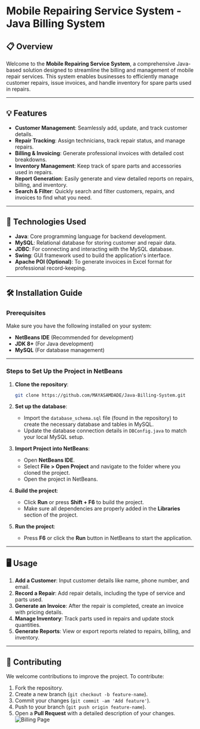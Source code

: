 
# **Mobile Repairing Service System - Java Billing System**

## 📋 **Overview**

Welcome to the **Mobile Repairing Service System**, a comprehensive Java-based solution designed to streamline the billing and management of mobile repair services. This system enables businesses to efficiently manage customer repairs, issue invoices, and handle inventory for spare parts used in repairs.

---

## 💡 **Features**

- **Customer Management**: Seamlessly add, update, and track customer details.
- **Repair Tracking**: Assign technicians, track repair status, and manage repairs.
- **Billing & Invoicing**: Generate professional invoices with detailed cost breakdowns.
- **Inventory Management**: Keep track of spare parts and accessories used in repairs.
- **Report Generation**: Easily generate and view detailed reports on repairs, billing, and inventory.
- **Search & Filter**: Quickly search and filter customers, repairs, and invoices to find what you need.

---

## 🔧 **Technologies Used**

- **Java**: Core programming language for backend development.
- **MySQL**: Relational database for storing customer and repair data.
- **JDBC**: For connecting and interacting with the MySQL database.
- **Swing**: GUI framework used to build the application's interface.
- **Apache POI (Optional)**: To generate invoices in Excel format for professional record-keeping.

---

## 🛠️ **Installation Guide**

### **Prerequisites**

Make sure you have the following installed on your system:
- **NetBeans IDE** (Recommended for development)
- **JDK 8+** (For Java development)
- **MySQL** (For database management)

---

### **Steps to Set Up the Project in NetBeans**

1. **Clone the repository**:

   ```bash
   git clone https://github.com/MAYASAMDADE/Java-Billing-System.git
   ```

2. **Set up the database**:
   - Import the `database_schema.sql` file (found in the repository) to create the necessary database and tables in MySQL.
   - Update the database connection details in `DBConfig.java` to match your local MySQL setup.

3. **Import Project into NetBeans**:
   - Open **NetBeans IDE**.
   - Select **File > Open Project** and navigate to the folder where you cloned the project.
   - Open the project in NetBeans.

4. **Build the project**:
   - Click **Run** or press **Shift + F6** to build the project.
   - Make sure all dependencies are properly added in the **Libraries** section of the project.

5. **Run the project**:
   - Press **F6** or click the **Run** button in NetBeans to start the application.

---

## 🖥️ **Usage**

1. **Add a Customer**: Input customer details like name, phone number, and email.
2. **Record a Repair**: Add repair details, including the type of service and parts used.
3. **Generate an Invoice**: After the repair is completed, create an invoice with pricing details.
4. **Manage Inventory**: Track parts used in repairs and update stock quantities.
5. **Generate Reports**: View or export reports related to repairs, billing, and inventory.

---

## 🤝 **Contributing**

We welcome contributions to improve the project. To contribute:

1. Fork the repository.
2. Create a new branch (`git checkout -b feature-name`).
3. Commit your changes (`git commit -am 'Add feature'`).
4. Push to your branch (`git push origin feature-name`).
5. Open a **Pull Request** with a detailed description of your changes.
 ![Billing Page](https://github.com/user-attachments/assets/4d23b2e2-1d7a-4dff-9a92-ca108e201c25)

